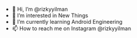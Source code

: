 - 👋 Hi, I’m @rizkyyilman
- 👀 I’m interested in New Things
- 🌱 I’m currently learning Android Engineering
- 📫 How to reach me on Instagram @rizkyyilman

<!---
rizkyyilman/rizkyyilman is a ✨ special ✨ repository because its `README.md` (this file) appears on your GitHub profile.
You can click the Preview link to take a look at your changes.
--->
